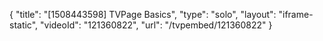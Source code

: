 {
    "title": "[1508443598] TVPage Basics",
    "type": "solo",
    "layout": "iframe-static",
    "videoId": "121360822",
    "url": "\/tvpembed\/121360822"
}